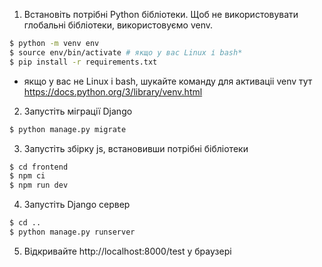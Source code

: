 1) Встановіть потрібні Python бібліотеки.
Щоб не використовувати глобальні бібліотеки, використовуємо venv.

```bash
$ python -m venv env
$ source env/bin/activate # якщо у вас Linux і bash*
$ pip install -r requirements.txt
```
* якщо у вас не Linux і bash, шукайте команду для активаціі venv тут
https://docs.python.org/3/library/venv.html

2) Запустіть міграції Django
```bash
$ python manage.py migrate
```

3) Запустіть збірку js, встановивши потрібні бібліотеки
```bash
$ cd frontend
$ npm ci
$ npm run dev
```

4) Запустіть Django сервер
```bash
$ cd ..
$ python manage.py runserver
```

5) Відкривайте http://localhost:8000/test у браузері
